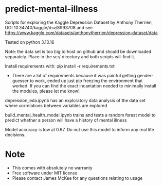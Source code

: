# predict-mental-illness

Scripts for exploring the Kaggle Depression Dataset by Anthony Therrien, DOI 10.34740/kaggle/dsv/8993708 and see https://www.kaggle.com/datasets/anthonytherrien/depression-dataset/data

Tested on python 3.10.16

Note: the data set is too big to host on github and should be downloaded separately. Place in the scr/ directory and both scripts will find it.

Install requirements with:
pip install -r requirements.txt

* There are a lot of requirements because it was painful getting gender-guesser to work, ended up just pip freezing the environment that worked. If you can find the exact incantation needed to minimally install the modules, please let me know!

depression_eda.ipynb has an exploratory data analysis of the data set where correlations between variables are explored 

build_mental_health_model.ipynb trains and tests a random forest model to predict whether a person will have a history of mental illness 

Model accuracy is low at 0.67. Do not use this model to inform any real life decisions. 


# Note
* This comes with absolutely no warranty
* Free software under MIT license
* Please contact James McKee for any questions relating to usage
